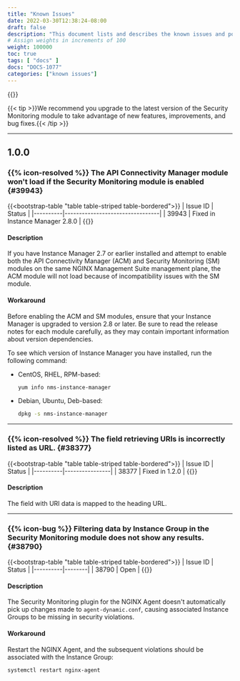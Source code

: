 ```yaml
---
title: "Known Issues"
date: 2022-03-30T12:38:24-08:00
draft: false
description: "This document lists and describes the known issues and possible workarounds in the NGINX Management Suite Security Monitoring module. Fixed issues are removed after **45 days**."
# Assign weights in increments of 100
weight: 100000
toc: true
tags: [ "docs" ]
docs: "DOCS-1077"
categories: ["known issues"]
---
```


{{<rn-styles>}}

{{< tip >}}We recommend you upgrade to the latest version of the Security Monitoring module to take advantage of new features, improvements, and bug fixes.{{< /tip >}}

---

## 1.0.0

### {{% icon-resolved %}} The API Connectivity Manager module won't load if the Security Monitoring module is enabled {#39943}

{{<bootstrap-table "table table-striped table-bordered">}}
| Issue ID | Status                          |
|----------|---------------------------------|
| 39943    | Fixed in Instance Manager 2.8.0 |
{{</bootstrap-table>}}

#### Description

If you have Instance Manager 2.7 or earlier installed and attempt to enable both the API Connectivity Manager (ACM) and Security Monitoring (SM) modules on the same NGINX Management Suite management plane, the ACM module will not load because of incompatibility issues with the SM module.

#### Workaround

Before enabling the ACM and SM modules, ensure that your Instance Manager is upgraded to version 2.8 or later. Be sure to read the release notes for each module carefully, as they may contain important information about version dependencies.

To see which version of Instance Manager you have installed, run the following command:

- CentOS, RHEL, RPM-based:

   ```bash
   yum info nms-instance-manager
   ```

- Debian, Ubuntu, Deb-based:

   ```bash
   dpkg -s nms-instance-manager
   ```

---

### {{% icon-resolved %}} The field retrieving URIs is incorrectly listed as URL. {#38377}

{{<bootstrap-table "table table-striped table-bordered">}}
| Issue ID | Status         |
|----------|----------------|
| 38377    | Fixed in 1.2.0 |
{{</bootstrap-table>}}

#### Description

The field with URI data is mapped to the heading URL. 

---

### {{% icon-bug %}} Filtering data by Instance Group in the Security Monitoring module does not show any results. {#38790}

{{<bootstrap-table "table table-striped table-bordered">}}
| Issue ID | Status |
|----------|--------|
| 38790    | Open   |
{{</bootstrap-table>}}

#### Description

The Security Monitoring plugin for the NGINX Agent doesn't automatically pick up changes made to `agent-dynamic.conf`, causing associated Instance Groups to be missing in security violations.

#### Workaround

Restart the NGINX Agent, and the subsequent violations should be associated with the Instance Group:

```bash
systemctl restart nginx-agent
```
